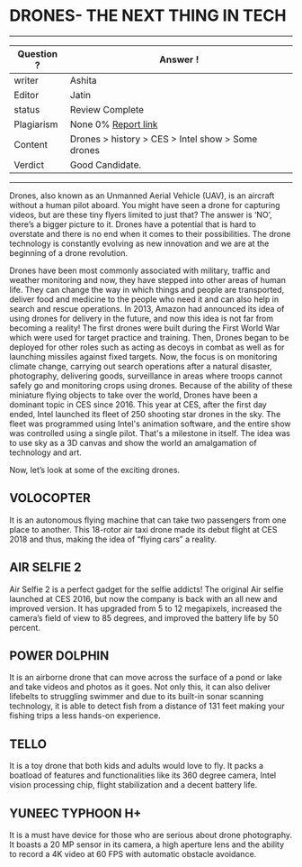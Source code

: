 # DRONES- THE NEXT THING IN TECH

---
Question ? | Answer ! |
--- | --- |
writer | Ashita
Editor | Jatin
status | Review Complete
Plagiarism | None 0% [Report link](./plag_reports/plag_drones.pdf)
Content | Drones > history > CES > Intel show > Some drones
Verdict | Good Candidate.
---

Drones, also known as an Unmanned Aerial Vehicle (UAV), is an aircraft without a human pilot aboard. You might have seen a drone for capturing videos, but are these tiny flyers limited to just that? The answer is ‘NO’, there’s a bigger picture to it. Drones have a potential that is hard to overstate and there is no end when it comes to their possibilities. The drone technology is constantly evolving as new innovation and we are at the beginning of a drone revolution. 

Drones have been most commonly associated with military, traffic and weather monitoring and now, they have stepped into other areas of human life. They can change the way in which things and people are transported, deliver food and medicine to the people who need it and can also help in search and rescue operations. 
In 2013, Amazon had announced its idea of using drones for delivery in the future, and now this idea is not far from becoming a reality! 
The first drones were built during the First World War which were used for target practice and training. Then, Drones began to be deployed for other roles such as acting as decoys in combat as well as for launching missiles against fixed targets. Now, the focus is on monitoring climate change, carrying out search operations after a natural disaster, photography, delivering goods, surveillance in areas where troops cannot safely go and monitoring crops using drones. Because of the ability of these miniature flying objects to take over the world, Drones have been a dominant topic in CES since 2016. This year at CES, after the first day ended, Intel launched
its fleet of 250 shooting star drones in the sky. The fleet was programmed using Intel's animation software, and the entire show was controlled using a single pilot. That's a milestone in itself. The idea was to use sky as a 3D canvas and show the world an amalgamation of technology and art.

Now, let’s look at some of the exciting drones.

## VOLOCOPTER
It is an autonomous flying machine that can take two passengers from one place to another. This 18-rotor air taxi drone made its debut flight at CES 2018 and thus, making the idea of “flying cars” a reality. 

## AIR SELFIE 2
Air Selfie 2 is a perfect gadget for the selfie addicts! The original Air selfie launched at CES 2016, but now the company is back with an all new and improved version. It has upgraded from 5 to 12 megapixels, increased the camera’s field of view to 85 degrees, and improved the battery life by 50 percent.

## POWER DOLPHIN
It is an airborne drone that can move across the surface of a pond or lake and take videos and photos as it goes. Not only this, it can also deliver lifebelts to struggling swimmer and due to its built-in sonar scanning technology, it is able to detect fish from a distance of 131 feet making your fishing trips a less hands-on experience.

## TELLO
It is a toy drone that both kids and adults would love to fly. It packs a boatload of features and functionalities like its 360 degree camera, Intel vision processing chip, flight stabilization and a decent battery life.  

## YUNEEC TYPHOON H+
It is a must have device for those who are serious about drone photography. It boasts a 20 MP sensor in its camera, a high aperture lens and the ability to record a 4K video at 60 FPS with automatic obstacle avoidance.